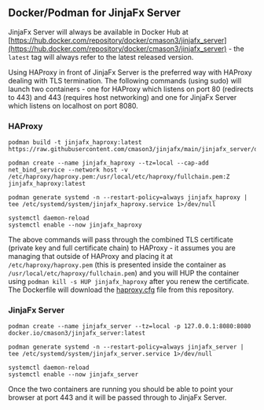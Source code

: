 ## Docker/Podman for JinjaFx Server

JinjaFx Server will always be available in Docker Hub at [https://hub.docker.com/repository/docker/cmason3/jinjafx_server](https://hub.docker.com/repository/docker/cmason3/jinjafx_server) - the `latest` tag will always refer to the latest released version.

Using HAProxy in front of JinjaFx Server is the preferred way with HAProxy dealing with TLS termination. The following commands (using sudo) will launch two containers - one for HAProxy which listens on port 80 (redirects to 443) and 443 (requires host networking) and one for JinjaFx Server which listens on localhost on port 8080.

### HAProxy

```
podman build -t jinjafx_haproxy:latest https://raw.githubusercontent.com/cmason3/jinjafx/main/jinjafx_server/docker/Dockerfile.HAProxy

podman create --name jinjafx_haproxy --tz=local --cap-add net_bind_service --network host -v /etc/haproxy/haproxy.pem:/usr/local/etc/haproxy/fullchain.pem:Z jinjafx_haproxy:latest

podman generate systemd -n --restart-policy=always jinjafx_haproxy | tee /etc/systemd/system/jinjafx_haproxy.service 1>/dev/null

systemctl daemon-reload
systemctl enable --now jinjafx_haproxy
```

The above commands will pass through the combined TLS certificate (private key and full certificate chain) to HAProxy - it assumes you are managing that outside of HAProxy and placing it at `/etc/haproxy/haproxy.pem` (this is presented inside the container as `/usr/local/etc/haproxy/fullchain.pem`) and you will HUP the container using `podman kill -s HUP jinjafx_haproxy` after you renew the certificate. The Dockerfile will download the [haproxy.cfg](https://raw.githubusercontent.com/cmason3/jinjafx/main/jinjafx_server/docker/haproxy.cfg) file from this repository.

### JinjaFx Server

```
podman create --name jinjafx_server --tz=local -p 127.0.0.1:8080:8080 docker.io/cmason3/jinjafx_server:latest

podman generate systemd -n --restart-policy=always jinjafx_server | tee /etc/systemd/system/jinjafx_server.service 1>/dev/null

systemctl daemon-reload
systemctl enable --now jinjafx_server
```

Once the two containers are running you should be able to point your browser at port 443 and it will be passed through to JinjaFx Server.
